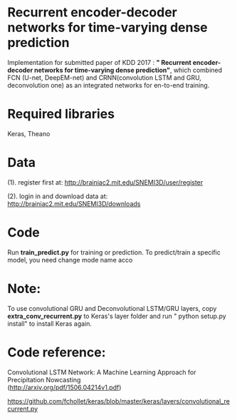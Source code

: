 # Recurrent encoder-decoder networks for time-varying dense prediction
Implementation for submitted paper of KDD 2017 : **" Recurrent encoder-decoder networks for time-varying dense prediction"**, which combined FCN (U-net, DeepEM-net) and CRNN(convolution LSTM and GRU, deconvolution one) as an integrated networks for en-to-end training.
# Required libraries
Keras, Theano
# Data
(1). register first at:
http://brainiac2.mit.edu/SNEMI3D/user/register

(2). login in and download data at:
http://brainiac2.mit.edu/SNEMI3D/downloads
# Code
Run **train_predict.py** for training or prediction. To predict/train a specific model, you need change mode name acco
# Note:
To use convolutional GRU and Deconvolutional LSTM/GRU layers, copy **extra_conv_recurrent.py** to Keras's layer folder and run " python setup.py install" to install Keras again.
# Code reference:
Convolutional LSTM Network: A Machine Learning Approach for Precipitation Nowcasting  
(http://arxiv.org/pdf/1506.04214v1.pdf)

https://github.com/fchollet/keras/blob/master/keras/layers/convolutional_recurrent.py
